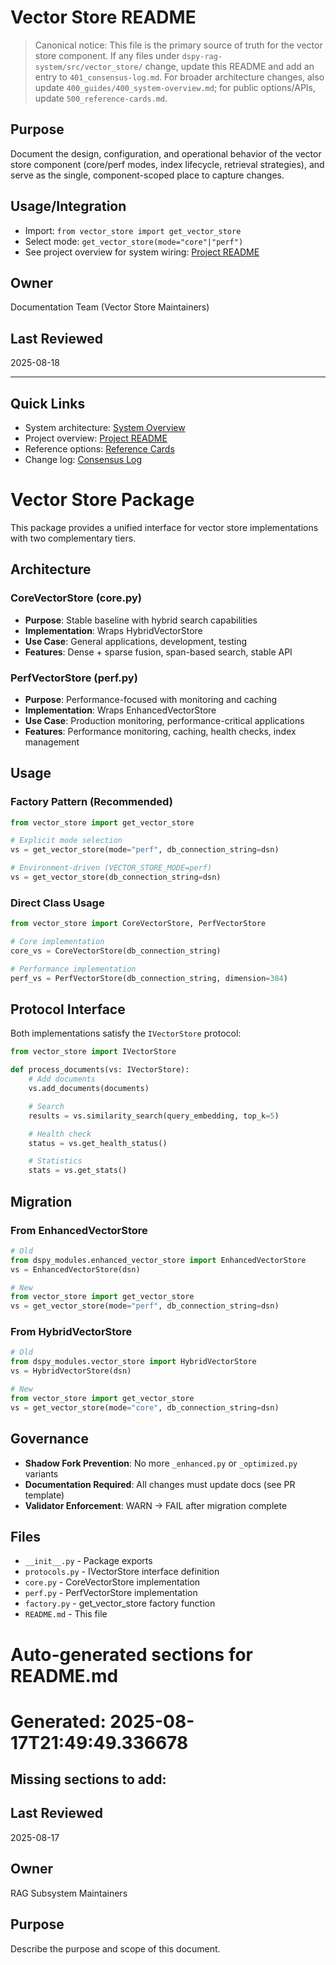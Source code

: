 <!-- CONTEXT_REFERENCE: 400_guides/400_cursor-context-engineering-guide.md -->
<!-- MODULE_REFERENCE: 400_guides/400_system-overview.md -->

# Vector Store README

> Canonical notice: This file is the primary source of truth for the vector store component. If any files under `dspy-rag-system/src/vector_store/` change, update this README and add an entry to `401_consensus-log.md`. For broader architecture changes, also update `400_guides/400_system-overview.md`; for public options/APIs, update `500_reference-cards.md`.

## Purpose

Document the design, configuration, and operational behavior of the vector store component (core/perf modes, index lifecycle, retrieval strategies), and serve as the single, component-scoped place to capture changes.

## Usage/Integration

- Import: `from vector_store import get_vector_store`
- Select mode: `get_vector_store(mode="core"|"perf")`
- See project overview for system wiring: [Project README](../../README.md)

## Owner

Documentation Team (Vector Store Maintainers)

## Last Reviewed

2025-08-18

---

## Quick Links

- System architecture: [System Overview](../../../400_guides/400_system-overview.md)
- Project overview: [Project README](../../README.md)
- Reference options: [Reference Cards](../../../500_reference-cards.md)
- Change log: [Consensus Log](../../../401_consensus-log.md)

# Vector Store Package

This package provides a unified interface for vector store implementations with two complementary tiers.

## Architecture

### CoreVectorStore (core.py)
- **Purpose**: Stable baseline with hybrid search capabilities
- **Implementation**: Wraps HybridVectorStore
- **Use Case**: General applications, development, testing
- **Features**: Dense + sparse fusion, span-based search, stable API

### PerfVectorStore (perf.py)
- **Purpose**: Performance-focused with monitoring and caching
- **Implementation**: Wraps EnhancedVectorStore
- **Use Case**: Production monitoring, performance-critical applications
- **Features**: Performance monitoring, caching, health checks, index management

## Usage

### Factory Pattern (Recommended)
```python
from vector_store import get_vector_store

# Explicit mode selection
vs = get_vector_store(mode="perf", db_connection_string=dsn)

# Environment-driven (VECTOR_STORE_MODE=perf)
vs = get_vector_store(db_connection_string=dsn)
```

### Direct Class Usage
```python
from vector_store import CoreVectorStore, PerfVectorStore

# Core implementation
core_vs = CoreVectorStore(db_connection_string)

# Performance implementation
perf_vs = PerfVectorStore(db_connection_string, dimension=384)
```

## Protocol Interface

Both implementations satisfy the `IVectorStore` protocol:

```python
from vector_store import IVectorStore

def process_documents(vs: IVectorStore):
    # Add documents
    vs.add_documents(documents)

    # Search
    results = vs.similarity_search(query_embedding, top_k=5)

    # Health check
    status = vs.get_health_status()

    # Statistics
    stats = vs.get_stats()
```

## Migration

### From EnhancedVectorStore
```python
# Old
from dspy_modules.enhanced_vector_store import EnhancedVectorStore
vs = EnhancedVectorStore(dsn)

# New
from vector_store import get_vector_store
vs = get_vector_store(mode="perf", db_connection_string=dsn)
```

### From HybridVectorStore
```python
# Old
from dspy_modules.vector_store import HybridVectorStore
vs = HybridVectorStore(dsn)

# New
from vector_store import get_vector_store
vs = get_vector_store(mode="core", db_connection_string=dsn)
```

## Governance

- **Shadow Fork Prevention**: No more `_enhanced.py` or `_optimized.py` variants
- **Documentation Required**: All changes must update docs (see PR template)
- **Validator Enforcement**: WARN → FAIL after migration complete

## Files

- `__init__.py` - Package exports
- `protocols.py` - IVectorStore interface definition
- `core.py` - CoreVectorStore implementation
- `perf.py` - PerfVectorStore implementation
- `factory.py` - get_vector_store factory function
- `README.md` - This file

<!-- README_AUTOFIX_START -->
# Auto-generated sections for README.md
# Generated: 2025-08-17T21:49:49.336678

## Missing sections to add:

## Last Reviewed

2025-08-17

## Owner

RAG Subsystem Maintainers

## Purpose

Describe the purpose and scope of this document.

<!-- README_AUTOFIX_END -->
